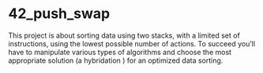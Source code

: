 # 42_push_swap
This project is about sorting data using two stacks, with a limited set of instructions, using the lowest possible number of actions. To succeed you’ll have to manipulate various types of algorithms and choose the most appropriate solution (a  hybridation ) for an optimized data sorting.
